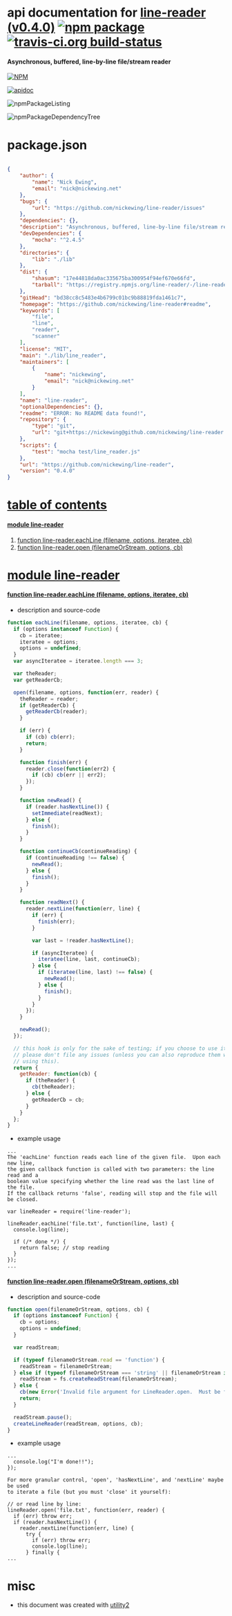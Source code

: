 # api documentation for  [line-reader (v0.4.0)](https://github.com/nickewing/line-reader#readme)  [![npm package](https://img.shields.io/npm/v/npmdoc-line-reader.svg?style=flat-square)](https://www.npmjs.org/package/npmdoc-line-reader) [![travis-ci.org build-status](https://api.travis-ci.org/npmdoc/node-npmdoc-line-reader.svg)](https://travis-ci.org/npmdoc/node-npmdoc-line-reader)
#### Asynchronous, buffered, line-by-line file/stream reader

[![NPM](https://nodei.co/npm/line-reader.png?downloads=true)](https://www.npmjs.com/package/line-reader)

[![apidoc](https://npmdoc.github.io/node-npmdoc-line-reader/build/screenCapture.buildNpmdoc.browser.%2Fhome%2Ftravis%2Fbuild%2Fnpmdoc%2Fnode-npmdoc-line-reader%2Ftmp%2Fbuild%2Fapidoc.html.png)](https://npmdoc.github.io/node-npmdoc-line-reader/build/apidoc.html)

![npmPackageListing](https://npmdoc.github.io/node-npmdoc-line-reader/build/screenCapture.npmPackageListing.svg)

![npmPackageDependencyTree](https://npmdoc.github.io/node-npmdoc-line-reader/build/screenCapture.npmPackageDependencyTree.svg)



# package.json

```json

{
    "author": {
        "name": "Nick Ewing",
        "email": "nick@nickewing.net"
    },
    "bugs": {
        "url": "https://github.com/nickewing/line-reader/issues"
    },
    "dependencies": {},
    "description": "Asynchronous, buffered, line-by-line file/stream reader",
    "devDependencies": {
        "mocha": "^2.4.5"
    },
    "directories": {
        "lib": "./lib"
    },
    "dist": {
        "shasum": "17e44818da0ac335675ba300954f94ef670e66fd",
        "tarball": "https://registry.npmjs.org/line-reader/-/line-reader-0.4.0.tgz"
    },
    "gitHead": "bd38cc8c5483e4b6799c01bc9b88819fda1461c7",
    "homepage": "https://github.com/nickewing/line-reader#readme",
    "keywords": [
        "file",
        "line",
        "reader",
        "scanner"
    ],
    "license": "MIT",
    "main": "./lib/line_reader",
    "maintainers": [
        {
            "name": "nickewing",
            "email": "nick@nickewing.net"
        }
    ],
    "name": "line-reader",
    "optionalDependencies": {},
    "readme": "ERROR: No README data found!",
    "repository": {
        "type": "git",
        "url": "git+https://nickewing@github.com/nickewing/line-reader.git"
    },
    "scripts": {
        "test": "mocha test/line_reader.js"
    },
    "url": "https://github.com/nickewing/line-reader",
    "version": "0.4.0"
}
```



# <a name="apidoc.tableOfContents"></a>[table of contents](#apidoc.tableOfContents)

#### [module line-reader](#apidoc.module.line-reader)
1.  [function <span class="apidocSignatureSpan">line-reader.</span>eachLine (filename, options, iteratee, cb)](#apidoc.element.line-reader.eachLine)
1.  [function <span class="apidocSignatureSpan">line-reader.</span>open (filenameOrStream, options, cb)](#apidoc.element.line-reader.open)



# <a name="apidoc.module.line-reader"></a>[module line-reader](#apidoc.module.line-reader)

#### <a name="apidoc.element.line-reader.eachLine"></a>[function <span class="apidocSignatureSpan">line-reader.</span>eachLine (filename, options, iteratee, cb)](#apidoc.element.line-reader.eachLine)
- description and source-code
```javascript
function eachLine(filename, options, iteratee, cb) {
  if (options instanceof Function) {
    cb = iteratee;
    iteratee = options;
    options = undefined;
  }
  var asyncIteratee = iteratee.length === 3;

  var theReader;
  var getReaderCb;

  open(filename, options, function(err, reader) {
    theReader = reader;
    if (getReaderCb) {
      getReaderCb(reader);
    }

    if (err) {
      if (cb) cb(err);
      return;
    }

    function finish(err) {
      reader.close(function(err2) {
        if (cb) cb(err || err2);
      });
    }

    function newRead() {
      if (reader.hasNextLine()) {
        setImmediate(readNext);
      } else {
        finish();
      }
    }

    function continueCb(continueReading) {
      if (continueReading !== false) {
        newRead();
      } else {
        finish();
      }
    }

    function readNext() {
      reader.nextLine(function(err, line) {
        if (err) {
          finish(err);
        }

        var last = !reader.hasNextLine();

        if (asyncIteratee) {
          iteratee(line, last, continueCb);
        } else {
          if (iteratee(line, last) !== false) {
            newRead();
          } else {
            finish();
          }
        }
      });
    }

    newRead();
  });

  // this hook is only for the sake of testing; if you choose to use it,
  // please don't file any issues (unless you can also reproduce them without
  // using this).
  return {
    getReader: function(cb) {
      if (theReader) {
        cb(theReader);
      } else {
        getReaderCb = cb;
      }
    }
  };
}
```
- example usage
```shell
...
The 'eachLine' function reads each line of the given file.  Upon each new line,
the given callback function is called with two parameters: the line read and a
boolean value specifying whether the line read was the last line of the file.
If the callback returns 'false', reading will stop and the file will be closed.

var lineReader = require('line-reader');

lineReader.eachLine('file.txt', function(line, last) {
  console.log(line);

  if (/* done */) {
    return false; // stop reading
  }
});
...
```

#### <a name="apidoc.element.line-reader.open"></a>[function <span class="apidocSignatureSpan">line-reader.</span>open (filenameOrStream, options, cb)](#apidoc.element.line-reader.open)
- description and source-code
```javascript
function open(filenameOrStream, options, cb) {
  if (options instanceof Function) {
    cb = options;
    options = undefined;
  }

  var readStream;

  if (typeof filenameOrStream.read == 'function') {
    readStream = filenameOrStream;
  } else if (typeof filenameOrStream === 'string' || filenameOrStream instanceof String) {
    readStream = fs.createReadStream(filenameOrStream);
  } else {
    cb(new Error('Invalid file argument for LineReader.open.  Must be filename or stream.'));
    return;
  }

  readStream.pause();
  createLineReader(readStream, options, cb);
}
```
- example usage
```shell
...
  console.log("I'm done!!");
});

For more granular control, 'open', 'hasNextLine', and 'nextLine' maybe be used
to iterate a file (but you must 'close' it yourself):

// or read line by line:
lineReader.open('file.txt', function(err, reader) {
  if (err) throw err;
  if (reader.hasNextLine()) {
    reader.nextLine(function(err, line) {
      try {
        if (err) throw err;
        console.log(line);
      } finally {
...
```



# misc
- this document was created with [utility2](https://github.com/kaizhu256/node-utility2)
